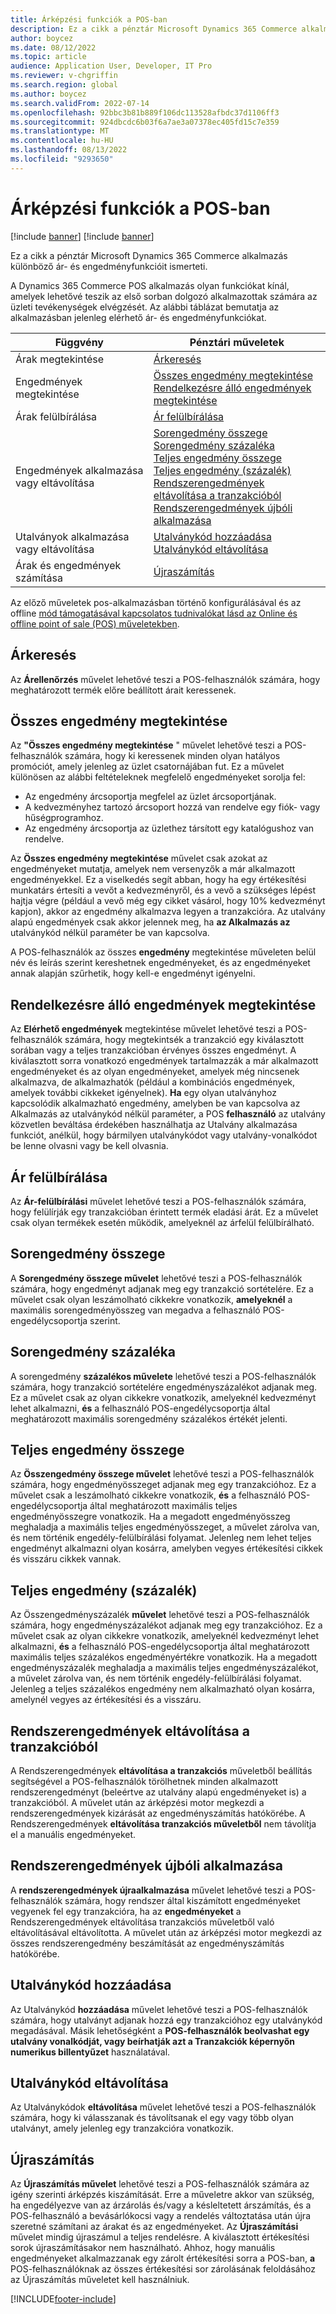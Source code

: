 ```yaml
---
title: Árképzési funkciók a POS-ban
description: Ez a cikk a pénztár Microsoft Dynamics 365 Commerce alkalmazás különböző ár- és engedményfunkcióit ismerteti.
author: boycez
ms.date: 08/12/2022
ms.topic: article
audience: Application User, Developer, IT Pro
ms.reviewer: v-chgriffin
ms.search.region: global
ms.author: boycez
ms.search.validFrom: 2022-07-14
ms.openlocfilehash: 92bbc3b81b889f106dc113528afbdc37d1106ff3
ms.sourcegitcommit: 924dbcdc6b03f6a7ae3a07378ec405fd15c7e359
ms.translationtype: MT
ms.contentlocale: hu-HU
ms.lasthandoff: 08/13/2022
ms.locfileid: "9293650"
---
```

# <a name="pricing-functions-in-pos"></a>Árképzési funkciók a POS-ban

[!include [banner](includes/banner.md)]
[!include [banner](includes/preview-banner.md)]

Ez a cikk a pénztár Microsoft Dynamics 365 Commerce alkalmazás különböző ár- és engedményfunkcióit ismerteti.

A Dynamics 365 Commerce POS alkalmazás olyan funkciókat kínál, amelyek lehetővé teszik az első sorban dolgozó alkalmazottak számára az üzleti tevékenységek elvégzését. Az alábbi táblázat bemutatja az alkalmazásban jelenleg elérhető ár- és engedményfunkciókat.

| Függvény                       | Pénztári műveletek |
|--------------------------------|----------------|
| Árak megtekintése                    | [Árkeresés](#price-check) |
| Engedmények megtekintése                 | [Összes engedmény megtekintése](#view-all-discounts)<br>[Rendelkezésre álló engedmények megtekintése](#view-available-discounts) |
| Árak felülbírálása                | [Ár felülbírálása](#price-override) |
| Engedmények alkalmazása vagy eltávolítása      | [Sorengedmény összege](#line-discount-amount)<br>[Sorengedmény százaléka](#line-discount-percent)<br>[Teljes engedmény összege](#total-discount-amount)<br>[Teljes engedmény (százalék)](#total-discount-percent)<br>[Rendszerengedmények eltávolítása a tranzakcióból](#remove-system-discounts-from-transaction)<br>[Rendszerengedmények újbóli alkalmazása](#reapply-system-discounts) |
| Utalványok alkalmazása vagy eltávolítása        | [Utalványkód hozzáadása](#add-coupon-code)<br>[Utalványkód eltávolítása](#remove-coupon-code) |
| Árak és engedmények számítása | [Újraszámítás](#recalculate) |

Az előző műveletek pos-alkalmazásban történő konfigurálásával és az offline [mód támogatásával kapcsolatos tudnivalókat lásd az Online és offline point of sale (POS) műveletekben](pos-operations.md).

## <a name="price-check"></a>Árkeresés

Az **Árellenőrzés** művelet lehetővé teszi a POS-felhasználók számára, hogy meghatározott termék előre beállított árait keressenek.

## <a name="view-all-discounts"></a>Összes engedmény megtekintése

Az **"Összes engedmény megtekintése** " művelet lehetővé teszi a POS-felhasználók számára, hogy ki keressenek minden olyan hatályos promóciót, amely jelenleg az üzlet csatornájában fut. Ez a művelet különösen az alábbi feltételeknek megfelelő engedményeket sorolja fel:

- Az engedmény árcsoportja megfelel az üzlet árcsoportjának.
- A kedvezményhez tartozó árcsoport hozzá van rendelve egy fiók- vagy hűségprogramhoz.
- Az engedmény árcsoportja az üzlethez társított egy katalógushoz van rendelve.

Az **Összes engedmény megtekintése** művelet csak azokat az engedményeket mutatja, amelyek nem versenyzők a már alkalmazott engedményekkel. Ez a viselkedés segít abban, hogy ha egy értékesítési munkatárs értesíti a vevőt a kedvezményről, és a vevő a szükséges lépést hajtja végre (például a vevő még egy cikket vásárol, hogy 10% kedvezményt kapjon), akkor az engedmény alkalmazva legyen a tranzakcióra. Az utalvány alapú engedmények csak akkor jelennek meg, ha **az Alkalmazás az** utalványkód nélkül paraméter be van kapcsolva.

A POS-felhasználók az összes **engedmény** megtekintése műveleten belül név és leírás szerint kereshetnek engedményeket, és az engedményeket annak alapján szűrhetik, hogy kell-e engedményt igényelni.

## <a name="view-available-discounts"></a>Rendelkezésre álló engedmények megtekintése

Az **Elérhető engedmények** megtekintése művelet lehetővé teszi a POS-felhasználók számára, hogy megtekintsék a tranzakció egy kiválasztott sorában vagy a teljes tranzakcióban érvényes összes engedményt. A kiválasztott sorra vonatkozó engedmények tartalmazzák a már alkalmazott engedményeket és az olyan engedményeket, amelyek még nincsenek alkalmazva, de alkalmazhatók (például a kombinációs engedmények, amelyek további cikkeket igényelnek). **Ha** egy olyan utalványhoz kapcsolódik alkalmazható engedmény, amelyben be van kapcsolva az Alkalmazás az utalványkód nélkül paraméter, a POS **felhasználó** az utalvány közvetlen beváltása érdekében használhatja az Utalvány alkalmazása funkciót, anélkül, hogy bármilyen utalványkódot vagy utalvány-vonalkódot be lenne olvasni vagy be kell olvasnia.

## <a name="price-override"></a>Ár felülbírálása

Az **Ár-felülbírálási** művelet lehetővé teszi a POS-felhasználók számára, hogy felülírják egy tranzakcióban érintett termék eladási árát. Ez a művelet csak olyan termékek esetén működik, amelyeknél az árfelül felülbírálható.

## <a name="line-discount-amount"></a>Sorengedmény összege

A **Sorengedmény összege művelet** lehetővé teszi a POS-felhasználók számára, hogy engedményt adjanak meg egy tranzakció sortételére. Ez a művelet csak olyan leszámolható cikkekre vonatkozik, **amelyeknél** a maximális sorengedményösszeg van megadva a felhasználó POS-engedélycsoportja szerint.

## <a name="line-discount-percent"></a>Sorengedmény százaléka

A sorengedmény **százalékos művelete** lehetővé teszi a POS-felhasználók számára, hogy tranzakció sortételére engedményszázalékot adjanak meg. Ez a művelet csak az olyan cikkekre vonatkozik, amelyeknél kedvezményt lehet alkalmazni, **és** a felhasználó POS-engedélycsoportja által meghatározott maximális sorengedmény százalékos értékét jelenti.

## <a name="total-discount-amount"></a>Teljes engedmény összege

Az **Összengedmény összege művelet** lehetővé teszi a POS-felhasználók számára, hogy engedményösszeget adjanak meg egy tranzakcióhoz. Ez a művelet csak a leszámolható cikkekre vonatkozik, **és** a felhasználó POS-engedélycsoportja által meghatározott maximális teljes engedményösszegre vonatkozik. Ha a megadott engedményösszeg meghaladja a maximális teljes engedményösszeget, a művelet zárolva van, és nem történik engedély-felülbírálási folyamat. Jelenleg nem lehet teljes engedményt alkalmazni olyan kosárra, amelyben vegyes értékesítési cikkek és visszáru cikkek vannak.

## <a name="total-discount-percent"></a>Teljes engedmény (százalék)

Az Összengedményszázalék **művelet** lehetővé teszi a POS-felhasználók számára, hogy engedményszázalékot adjanak meg egy tranzakcióhoz. Ez a művelet csak az olyan cikkekre vonatkozik, amelyeknél kedvezményt lehet alkalmazni, **és** a felhasználó POS-engedélycsoportja által meghatározott maximális teljes százalékos engedményértékre vonatkozik. Ha a megadott engedményszázalék meghaladja a maximális teljes engedményszázalékot, a művelet zárolva van, és nem történik engedély-felülbírálási folyamat. Jelenleg a teljes százalékos engedmény nem alkalmazható olyan kosárra, amelynél vegyes az értékesítési és a visszáru.

## <a name="remove-system-discounts-from-transaction"></a>Rendszerengedmények eltávolítása a tranzakcióból

A Rendszerengedmények **eltávolítása a tranzakciós** műveletből beállítás segítségével a POS-felhasználók törölhetnek minden alkalmazott rendszerengedményt (beleértve az utalvány alapú engedményeket is) a tranzakcióból. A művelet után az árképzési motor megkezdi a rendszerengedmények kizárását az engedményszámítás hatókörébe. A Rendszerengedmények **eltávolítása tranzakciós műveletből** nem távolítja el a manuális engedményeket.

## <a name="reapply-system-discounts"></a>Rendszerengedmények újbóli alkalmazása

A **rendszerengedmények újraalkalmazása** művelet lehetővé teszi a POS-felhasználók számára, hogy rendszer által kiszámított engedményeket vegyenek fel egy tranzakcióra, ha az **engedményeket** a Rendszerengedmények eltávolítása tranzakciós műveletből való eltávolításával eltávolította. A művelet után az árképzési motor megkezdi az összes rendszerengedmény beszámítását az engedményszámítás hatókörébe.

## <a name="add-coupon-code"></a>Utalványkód hozzáadása

Az Utalványkód **hozzáadása** művelet lehetővé teszi a POS-felhasználók számára, hogy utalványt adjanak hozzá egy tranzakcióhoz egy utalványkód megadásával. Másik lehetőségként a **POS-felhasználók beolvashat egy utalvány vonalkódját, vagy beírhatják azt a Tranzakciók képernyőn numerikus billentyűzet** használatával.

## <a name="remove-coupon-code"></a>Utalványkód eltávolítása

Az Utalványkódok **eltávolítása** művelet lehetővé teszi a POS-felhasználók számára, hogy ki válasszanak és távolítsanak el egy vagy több olyan utalványt, amely jelenleg egy tranzakcióra vonatkozik.

## <a name="recalculate"></a>Újraszámítás

Az **Újraszámítás művelet** lehetővé teszi a POS-felhasználók számára az igény szerinti árképzés kiszámítását. Erre a műveletre akkor van szükség, ha engedélyezve van az árzárolás és/vagy a késleltetett árszámítás, és a POS-felhasználó a bevásárlókocsi vagy a rendelés változtatása után újra szeretné számítani az árakat és az engedményeket. Az **Újraszámítási** művelet mindig újraszámul a teljes rendelésre. A kiválasztott értékesítési sorok újraszámításakor nem használható. Ahhoz, hogy manuális engedményeket alkalmazzanak egy zárolt értékesítési sorra a POS-ban, **a** POS-felhasználóknak az összes értékesítési sor zárolásának feloldásához az Újraszámítás műveletet kell használniuk.

[!INCLUDE[footer-include](../includes/footer-banner.md)]
